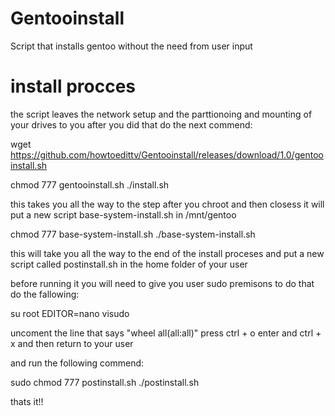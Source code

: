 # Gentooinstall
Script that installs gentoo without the need from user input 

# install procces
the script leaves the network setup and the parttionoing and mounting of your drives to you after you did that do the next commend:

wget https://github.com/howtoedittv/Gentooinstall/releases/download/1.0/gentooinstall.sh

chmod 777 gentooinstall.sh
./install.sh

this takes you all the way to the step after you chroot and then closess it will put a new script base-system-install.sh in /mnt/gentoo

chmod 777 base-system-install.sh 
./base-system-install.sh

this will take you all the way to the end of the install proceses and put a new script called postinstall.sh in the home folder of your user

before running it you will need to give you user sudo premisons to do that do the fallowing:

su root 
EDITOR=nano visudo

uncoment the line that says "wheel all(all:all)"
press ctrl + o enter and ctrl +  x
and then return to your user

and run the following commend:

sudo chmod 777 postinstall.sh
./postinstall.sh

thats it!!
